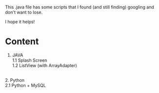 This .java file has some scripts that I found (and still finding) googling and don't want to lose.

I hope it helps!

# Content
1. JAVA <br>
  1.1 Splash Screen<br>
  1.2 ListView (with ArrayAdapter)<br>
  <br>
2. Python <br>
  2.1 Python + MySQL<br>
  <br>

